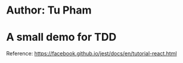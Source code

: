 # Author: Tu Pham
# A small demo for TDD
Reference: https://facebook.github.io/jest/docs/en/tutorial-react.html